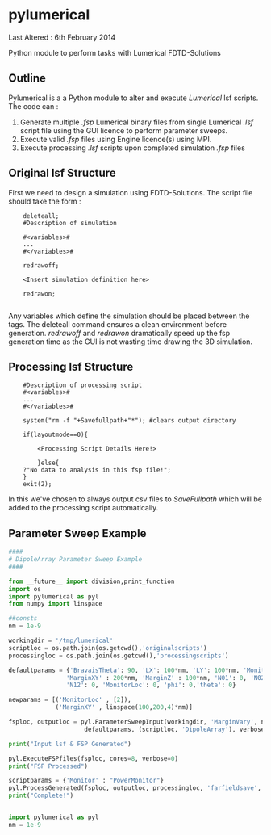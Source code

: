 pylumerical
===========

Last Altered : 6th February 2014

Python module to perform tasks with Lumerical FDTD-Solutions

Outline
-------

Pylumerical is a a Python module to alter and execute _Lumerical_ lsf scripts. The code can :

1. Generate multiple _.fsp_ Lumerical binary files from single Lumerical _.lsf_ script file using the GUI licence to perform parameter sweeps.
2. Execute valid _.fsp_ files using Engine licence(s) using MPI.
3. Execute processing _.lsf_ scripts upon completed simulation _.fsp_ files

Original lsf Structure
----------------------
First we need to design a simulation using FDTD-Solutions. The script file should take the form :

```
    deleteall;
    #Description of simulation
    
    #<variables>#
    ...
    #</variables>#
    
    redrawoff;
    
    <Insert simulation definition here>
    
    redrawon;
    
```
Any variables which define the simulation should be placed between the tags. The deleteall command ensures a clean environment before generation. _redrawoff_ and _redrawon_ dramatically speed up the fsp generation time as the GUI is not wasting time drawing the 3D simulation.

Processing lsf Structure
------------------------

```
    #Description of processing script
    #<variables>#
    ...
    #</variables>#

    system("rm -f "+Savefullpath+"*"); #clears output directory

    if(layoutmode==0){

        <Processing Script Details Here!>

        }else{
    ?"No data to analysis in this fsp file!";
    }
    exit(2);
```

In this we've chosen to always output csv files to _SaveFullpath_ which will be added to the processing script automatically.


Parameter Sweep Example
-----------------------

```python
####
# DipoleArray Parameter Sweep Example
####

from __future__ import division,print_function
import os
import pylumerical as pyl
from numpy import linspace

##consts
nm = 1e-9

workingdir = '/tmp/lumerical'
scriptloc = os.path.join(os.getcwd(),'originalscripts')
processingloc = os.path.join(os.getcwd(),'processingscripts')

defaultparams = {'BravaisTheta': 90, 'LX': 100*nm, 'LY': 100*nm, 'MonitorMargin': 2*nm,
                'MarginXY' : 200*nm, 'MarginZ' : 100*nm, 'N01': 0, 'N02': 0, 'N11': 0, 
                'N12': 0, 'MonitorLoc': 0, 'phi': 0,'theta': 0}

newparams = [('MonitorLoc' , [2]),
             ('MarginXY' , linspace(100,200,4)*nm)]

fsploc, outputloc = pyl.ParameterSweepInput(workingdir, 'MarginVary', newparams,
                     defaultparams, (scriptloc, 'DipoleArray'), verbose=0)

print("Input lsf & FSP Generated")

pyl.ExecuteFSPfiles(fsploc, cores=8, verbose=0)
print("FSP Processed")

scriptparams = {'Monitor' : "PowerMonitor"}
pyl.ProcessGenerated(fsploc, outputloc, processingloc, 'farfieldsave', scriptparams, verbose=1)
print("Complete!")


import pylumerical as pyl
nm = 1e-9
```
